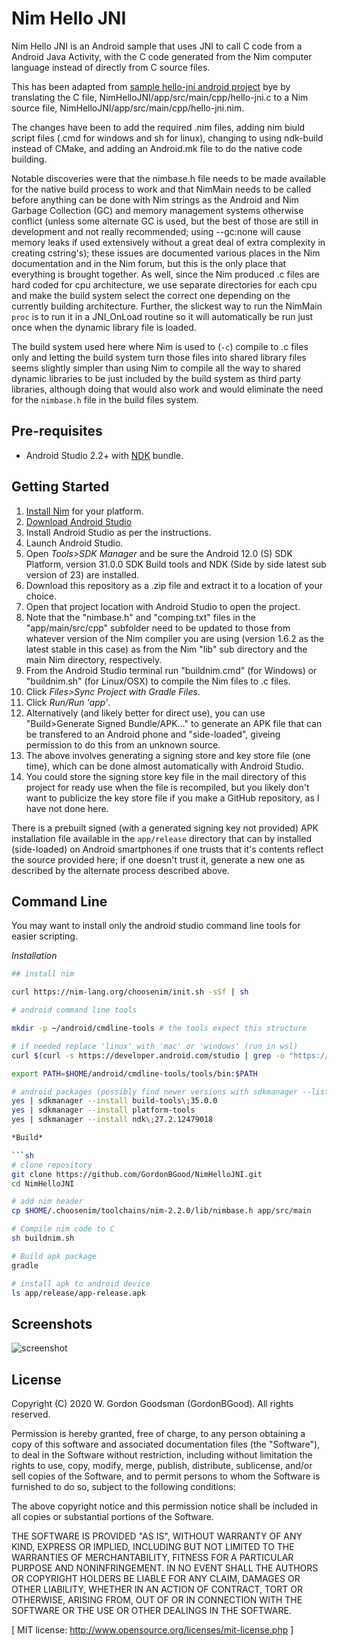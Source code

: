 Nim Hello JNI
=============
Nim Hello JNI is an Android sample that uses JNI to call C code from a Android Java Activity, with the C code generated from the Nim computer language instead of directly from C source files.

This has been adapted from [sample hello-jni android project](https://github.com/android/ndk-samples/tree/master/hello-jni) bye by translating the C file, NimHelloJNI/app/src/main/cpp/hello-jni.c to a Nim source file, NimHelloJNI/app/src/main/cpp/hello-jni.nim.

The changes have been to add the required .nim files, adding nim biuld script files (.cmd for windows and sh for linux), changing to using ndk-build instead of CMake, and adding an Android.mk file to do the native code building.

Notable discoveries were that the nimbase.h file needs to be made available for the native build process to work and that NimMain needs to be called before anything can be done with Nim strings as the Android and Nim Garbage Collection (GC) and memory management systems otherwise conflict (unless some alternate GC is used, but the best of those are still in development and not really recommended; using --gc:none will cause memory leaks if used extensively without a great deal of extra complexity in creating cstring's); these issues are documented various places in the Nim documentation and in the Nim forum, but this is the only place that everything is brought together.  As well, since the Nim produced .c files are hard coded for cpu architecture, we use separate directories for each cpu and make the build system select the correct one depending on the currently building architecture.  Further, the slickest way to run the NimMain `proc` is to run it in a JNI_OnLoad routine so it will automatically be run just once when the dynamic library file is loaded.

The build system used here where Nim is used to (`-c`) compile to .c files only and letting the build system turn those files into shared library files seems slightly simpler than using Nim to compile all the way to shared dynamic libraries to be just included by the build system as third party libraries, although doing that would also work and would eliminate the need for the `nimbase.h` file in the build files system.

Pre-requisites
--------------
- Android Studio 2.2+ with [NDK](https://developer.android.com/ndk/) bundle.

Getting Started
---------------
1. [Install Nim](https://nim-lang.org/install.html) for your platform.
3. [Download Android Studio](https://developer.android.com/sdk/index.html)
4. Install Android Studio as per the instructions.
5. Launch Android Studio.
6. Open *Tools>SDK Manager* and be sure the Android 12.0 (S) SDK Platform, version 31.0.0 SDK Build tools and NDK (Side by side latest sub version of 23) are installed.
7. Download this repository as a .zip file and extract it to a location of your choice.
8. Open that project location with Android Studio to open the project.
9. Note that the "nimbase.h" and "comping.txt" files in the "app/main/src/cpp" subfolder need to be updated to those from whatever version of the Nim compiler you are using (version 1.6.2 as the latest stable in this case) as from the Nim "lib" sub directory and the main Nim directory, respectively.
10. From the Android Studio terminal run "buildnim.cmd" (for Windows) or "buildnim.sh" (for Linux/OSX) to compile the Nim files to .c files.
11. Click *Files>Sync Project with Gradle Files*.
12. Click *Run/Run 'app'*.
13. Alternatively (and likely better for direct use), you can use "Build>Generate Signed Bundle/APK..." to generate an APK file that can be transfered to an Android phone and "side-loaded", giveing permission to do this from an unknown source.
14. The above involves generating a signing store and key store file (one time), which can be done almost automatically with Android Studio.
15. You could store the signing store key file in the mail directory of this project for ready use when the file is recompiled, but you likely don't want to publicize the key store file if you make a GitHub repository, as I have not done here.

There is a prebuilt signed (with a generated signing key not provided) APK installation file available in the `app/release` directory that can by installed (side-loaded) on Android smartphones if one trusts that it's contents reflect the source provided here; if one doesn't trust it, generate a new one as described by the alternate process described above.

Command Line
------------

You may want to install only the android studio command line tools for easier scripting.

*Installation*
```sh
## install nim

curl https://nim-lang.org/choosenim/init.sh -sSf | sh

# android command line tools

mkdir -p ~/android/cmdline-tools # the tools expect this structure

# if needed replace 'linux' with 'mac' or 'windows' (run in wsl)
curl $(curl -s https://developer.android.com/studio | grep -o "https://.*commandlinetools-linux.*_latest.zip") | jar xv && chmod +x cmdline-tools/bin/* && mv cmdline-tools android/cmdline-tools/tools

export PATH=$HOME/android/cmdline-tools/tools/bin:$PATH

# android packages (possibly find newer versions with sdkmanager --list)
yes | sdkmanager --install build-tools\;35.0.0
yes | sdkmanager --install platform-tools
yes | sdkmanager --install ndk\;27.2.12479018

*Build*

```sh
# clone repository
git clone https://github.com/GordonBGood/NimHelloJNI.git
cd NimHelloJNI

# add nim header
cp $HOME/.choosenim/toolchains/nim-2.2.0/lib/nimbase.h app/src/main

# Compile nim code to C
sh buildnim.sh

# Build apk package
gradle

# install apk to android device
ls app/release/app-release.apk

```


Screenshots
-----------
![screenshot](screenshot.png)

License
-------
Copyright (C) 2020 W. Gordon Goodsman (GordonBGood). All rights reserved.

Permission is hereby granted, free of charge, to any person obtaining a copy
of this software and associated documentation files (the "Software"), to deal
in the Software without restriction, including without limitation the rights
to use, copy, modify, merge, publish, distribute, sublicense, and/or sell
copies of the Software, and to permit persons to whom the Software is
furnished to do so, subject to the following conditions:

The above copyright notice and this permission notice shall be included in
all copies or substantial portions of the Software.

THE SOFTWARE IS PROVIDED "AS IS", WITHOUT WARRANTY OF ANY KIND, EXPRESS OR
IMPLIED, INCLUDING BUT NOT LIMITED TO THE WARRANTIES OF MERCHANTABILITY,
FITNESS FOR A PARTICULAR PURPOSE AND NONINFRINGEMENT. IN NO EVENT SHALL THE
AUTHORS OR COPYRIGHT HOLDERS BE LIABLE FOR ANY CLAIM, DAMAGES OR OTHER
LIABILITY, WHETHER IN AN ACTION OF CONTRACT, TORT OR OTHERWISE, ARISING FROM,
OUT OF OR IN CONNECTION WITH THE SOFTWARE OR THE USE OR OTHER DEALINGS IN
THE SOFTWARE.

[ MIT license: http://www.opensource.org/licenses/mit-license.php ]
